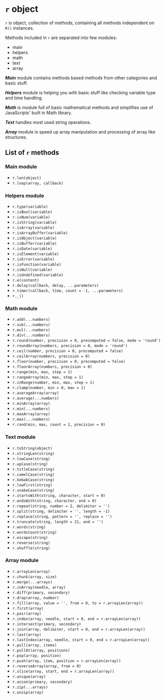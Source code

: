 # `r` object
`r` is object, collection of methods, containing all methods independent on `R()` instances.

Methods included in `r` are separated into few modules:
- main
- helpers
- math
- text
- array

***Main*** module contains methods based methods from other categories and basic stuff.

***Helpers*** module is helping you with basic stuff like checking variable type and time handling.

***Math*** is module full of basic mathematical methods and simplifies use of JavaScripts' built in Math library.

***Text*** handles most used string operations.

***Array*** module is speed up array manipulation and processing of array like structures.

## List of `r` methods

### Main module
- `r.len(object)`
- `r.loop(array, callback)`

### Helpers module
- `r.type(variable)`
- `r.isBool(variable)`
- `r.isNum(variable)`
- `r.isString(variable)`
- `r.isArray(variable)`
- `r.isArrayBuffer(variable)`
- `r.isObject(variable)`
- `r.isBuffer(variable)`
- `r.isDate(variable)`
- `r.isElement(variable)`
- `r.isError(variable)`
- `r.isFunction(variable)`
- `r.isNull(variable)`
- `r.isUndefined(variable)`
- `r.e(content)`
- `r.delay(callback, delay, ...parameters)`
- `r.timer(callback, time, count = -1, ...parameters)`
- `r._()`

### Math module
- `r.add(...numbers)`
- `r.sub(...numbers)`
- `r.mul(...numbers)`
- `r.div(...numbers)`
- `r.round(number, precision = 0, precomputed = false, mode = 'round')`
- `r.roundArray(numbers, precision = 0, mode = 'round')`
- `r.ceil(number, precision = 0, precomputed = false)`
- `r.ceilArray(numbers, precision = 0)`
- `r.floor(number, precision = 0, precomputed = false)`
- `r.floorArray(numbers, precision = 0)`
- `r.range(min, max, step = 1)`
- `r.rangeArray(min, max, step = 1)`
- `r.inRange(number, min, max, step = 1)`
- `r.clamp(number, min = 0, max = 1)`
- `r.averageArray(array)`
- `r.average(...numbers)`
- `r.minArray(array)`
- `r.min(...numbers)`
- `r.maxArray(array)`
- `r.max(...numbers)`
- `r.rand(min, max, count = 1, precision = 0)`

### Text module
- `r.toString(object)`
- `r.stringLen(string)`
- `r.lowCase(string)`
- `r.upCase(string)`
- `r.titleCase(string)`
- `r.camelCase(string)`
- `r.kebabCase(string)`
- `r.lowFirst(string)`
- `r.snakeCase(string)`
- `r.startsWith(string, character, start = 0)`
- `r.endsWith(string, character, end = 0)`
- `r.repeat(string, number = 2, delimiter = '')`
- `r.split(string, delimiter = '', length = -1)`
- `r.replace(string, pattern = '', replace = '')`
- `r.truncate(string, length = 21, end = '')`
- `r.words(string)`
- `r.wordsCount(string)`
- `r.escape(string)`
- `r.reverse(string)`
- `r.shuffle(string)`

### Array module
- `r.arrayLen(array)`
- `r.chunk(array, size)`
- `r.merge(...arrays)`
- `r.inArray(needle, array)`
- `r.diff(primary, secondary)`
- `r.drop(array, number)`
- `r.fill(array, value = '', from = 0, to = r.arrayLen(array))`
- `r.first(array)`
- `r.pair(array)`
- `r.index(array, needle, start = 0, end = r.arrayLen(array))`
- `r.intersect(primary, secondary)`
- `r.join(array, delimiter, start = 0, end = r.arrayLen(array))`
- `r.last(array)`
- `r.lastIndex(array, needle, start = 0, end = r.arrayLen(array))`
- `r.pull(array, items)`
- `r.pullAt(array, positions)`
- `r.pop(array, position)`
- `r.push(array, item, position = r.arrayLen(array))`
- `r.reverseArray(array, from = 0)`
- `r.slice(array, start, end = r.arrayLen(array))`
- `r.unique(array)`
- `r.union(primary, secondary)`
- `r.zip(...arrays)`
- `r.unzip(array)`